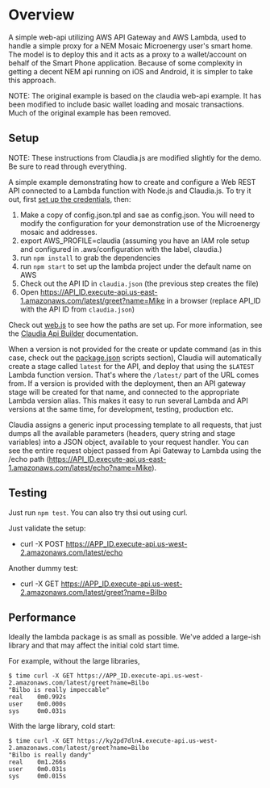 # Overview

A simple web-api utilizing AWS API Gateway and AWS Lambda, used to handle a simple proxy for a NEM Mosaic Microenergy user's smart home.  The model is to deploy this and it acts as a proxy to a wallet/account on behalf of the Smart Phone application.  Because of some complexity in getting a decent NEM api running on iOS and Android, it is simpler to take this approach. 

NOTE: The original example is based on the claudia web-api example.  It has been modified to include basic wallet loading
and mosaic transactions.  Much of the original example has been removed.

## Setup

NOTE: These instructions from Claudia.js are modified slightly for the demo.  Be sure to read through everything.

A simple example demonstrating how to create and configure a Web REST API connected to a Lambda function with Node.js and Claudia.js. To try it out, first [set up the credentials](https://github.com/claudiajs/claudia/blob/master/getting_started.md#configuring-access-credentials), then:

1. Make a copy of config.json.tpl and sae as config.json.  You will need to modify the configuration for your demonstration use 
of the Microenergy mosaic and addresses.
1.  export AWS_PROFILE=claudia (assuming you have an IAM role setup and configured in .aws/configuration with the label, claudia.)
1. run `npm install` to grab the dependencies
1. run `npm start` to set up the lambda project under the default name on AWS 
1. Check out the API ID in `claudia.json` (the previous step creates the file)
1. Open https://API_ID.execute-api.us-east-1.amazonaws.com/latest/greet?name=Mike in a browser (replace API_ID with the API ID from `claudia.json`)

Check out [web.js](web.js) to see how the paths are set up. For more information, see the [Claudia Api Builder](https://github.com/claudiajs/claudia-api-builder) documentation.

When a version is not provided for the create or update command (as in this case, check out the [package.json](package.json) scripts section), Claudia will automatically create a stage called `latest` for the API, and deploy that using the `$LATEST` Lambda function version. That's where the `/latest/` part of the URL comes from. If a version is provided with the deployment, then an API gateway stage will be created for that name, and connected to the appropriate Lambda version alias. This makes it easy to run several Lambda and API versions at the same time, for development, testing, production etc.

Claudia assigns a generic input processing template to all requests, that just dumps all the available parameters (headers, query string and stage variables) into a JSON object, available to your request handler. You can see the entire request object passed from Api Gateway to Lambda using the /echo path (https://API_ID.execute-api.us-east-1.amazonaws.com/latest/echo?name=Mike).

## Testing

Just run `npm test`.  You can also try thsi out using curl.

Just validate the setup:

- curl -X POST https://APP_ID.execute-api.us-west-2.amazonaws.com/latest/echo

Another dummy test:

- curl -X GET https://APP_ID.execute-api.us-west-2.amazonaws.com/latest/greet?name=Bilbo

## Performance

Ideally the lambda package is as small as possible.  We've added a large-ish library and that may affect the initial cold start time.

For example, without the large libraries, 

```
$ time curl -X GET https://APP_ID.execute-api.us-west-2.amazonaws.com/latest/greet?name=Bilbo
"Bilbo is really impeccable"
real    0m0.992s
user    0m0.000s
sys     0m0.031s
```

With the large library, cold start:

```
$ time curl -X GET https://ky2pd7dln4.execute-api.us-west-2.amazonaws.com/latest/greet?name=Bilbo
"Bilbo is really dandy"
real    0m1.266s
user    0m0.031s
sys     0m0.015s
```